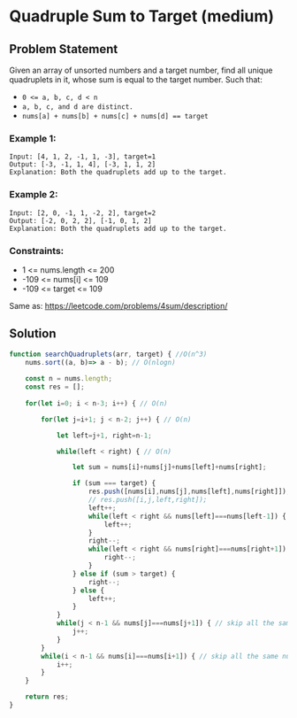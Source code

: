 # Quadruple Sum to Target (medium)

## Problem Statement
Given an array of unsorted numbers and a target number, find all unique quadruplets in it, whose sum is equal to the target number. Such that:

- `0 <= a, b, c, d < n`
- `a, b, c, and d are distinct.`
- `nums[a] + nums[b] + nums[c] + nums[d] == target`

### Example 1:
```
Input: [4, 1, 2, -1, 1, -3], target=1
Output: [-3, -1, 1, 4], [-3, 1, 1, 2]
Explanation: Both the quadruplets add up to the target.
```
### Example 2:
```
Input: [2, 0, -1, 1, -2, 2], target=2
Output: [-2, 0, 2, 2], [-1, 0, 1, 2]
Explanation: Both the quadruplets add up to the target.
```

### Constraints:
- 1 <= nums.length <= 200
- -109 <= nums[i] <= 109
- -109 <= target <= 109

Same as: https://leetcode.com/problems/4sum/description/

## Solution

```javascript
function searchQuadruplets(arr, target) { //O(n^3)
    nums.sort((a, b)=> a - b); // O(nlogn)
    
    const n = nums.length;
    const res = [];
    
    for(let i=0; i < n-3; i++) { // O(n)

        for(let j=i+1; j < n-2; j++) { // O(n)

            let left=j+1, right=n-1;

            while(left < right) { // O(n)

                let sum = nums[i]+nums[j]+nums[left]+nums[right];

                if (sum === target) {
                    res.push([nums[i],nums[j],nums[left],nums[right]]);
                    // res.push([i,j,left,right]);
                    left++;
                    while(left < right && nums[left]===nums[left-1]) { // skip all the same numbers
                        left++;
                    }
                    right--;
                    while(left < right && nums[right]===nums[right+1]) { // skip all the same numbers
                        right--;
                    }
                } else if (sum > target) {
                    right--;
                } else {
                    left++;
                }
            }
            while(j < n-1 && nums[j]===nums[j+1]) { // skip all the same numbers
                j++;
            }
        }
        while(i < n-1 && nums[i]===nums[i+1]) { // skip all the same numbers
            i++;
        }
    }

    return res;
}
```
